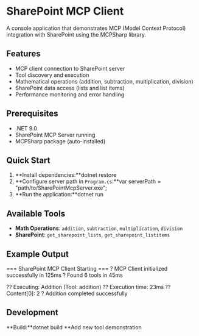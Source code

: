 # SharePoint MCP Client

A console application that demonstrates MCP (Model Context Protocol) integration with SharePoint using the MCPSharp library.

## Features

- MCP client connection to SharePoint server
- Tool discovery and execution
- Mathematical operations (addition, subtraction, multiplication, division)
- SharePoint data access (lists and list items)
- Performance monitoring and error handling

## Prerequisites

- .NET 9.0
- SharePoint MCP Server running
- MCPSharp package (auto-installed)

## Quick Start

1. **Install dependencies:**dotnet restore
2. **Configure server path in `Program.cs`:**var serverPath = "path/to/SharePointMcpServer.exe";
3. **Run the application:**dotnet run

## Available Tools

- **Math Operations**: `addition`, `subtraction`, `multiplication`, `division`
- **SharePoint**: `get_sharepoint_lists`, `get_sharepoint_listitems`

## Example Output

=== SharePoint MCP Client Starting ===
? MCP Client initialized successfully in 125ms
? Found 6 tools in 45ms

?? Executing: Addition (Tool: addition)
   ??  Execution time: 23ms
   ?? Content[0]: 2
   ? Addition completed successfully

## Development

**Build:**dotnet build
**Add new tool demonstration